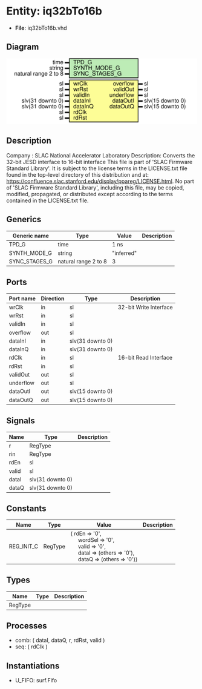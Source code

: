 # Entity: iq32bTo16b

- **File**: iq32bTo16b.vhd
## Diagram

![Diagram](iq32bTo16b.svg "Diagram")
## Description

Company    : SLAC National Accelerator Laboratory
Description: Converts the 32-bit JESD interface to 16-bit interface
This file is part of 'SLAC Firmware Standard Library'.
It is subject to the license terms in the LICENSE.txt file found in the
top-level directory of this distribution and at:
   https://confluence.slac.stanford.edu/display/ppareg/LICENSE.html.
No part of 'SLAC Firmware Standard Library', including this file,
may be copied, modified, propagated, or distributed except according to
the terms contained in the LICENSE.txt file.
## Generics

| Generic name  | Type                 | Value      | Description |
| ------------- | -------------------- | ---------- | ----------- |
| TPD_G         | time                 | 1 ns       |             |
| SYNTH_MODE_G  | string               | "inferred" |             |
| SYNC_STAGES_G | natural range 2 to 8 | 3          |             |
## Ports

| Port name | Direction | Type             | Description            |
| --------- | --------- | ---------------- | ---------------------- |
| wrClk     | in        | sl               | 32-bit Write Interface |
| wrRst     | in        | sl               |                        |
| validIn   | in        | sl               |                        |
| overflow  | out       | sl               |                        |
| dataInI   | in        | slv(31 downto 0) |                        |
| dataInQ   | in        | slv(31 downto 0) |                        |
| rdClk     | in        | sl               | 16-bit Read Interface  |
| rdRst     | in        | sl               |                        |
| validOut  | out       | sl               |                        |
| underflow | out       | sl               |                        |
| dataOutI  | out       | slv(15 downto 0) |                        |
| dataOutQ  | out       | slv(15 downto 0) |                        |
## Signals

| Name  | Type             | Description |
| ----- | ---------------- | ----------- |
| r     | RegType          |             |
| rin   | RegType          |             |
| rdEn  | sl               |             |
| valid | sl               |             |
| dataI | slv(31 downto 0) |             |
| dataQ | slv(31 downto 0) |             |
## Constants

| Name       | Type    | Value                                                                                                                                                                                                                                                                                    | Description |
| ---------- | ------- | ---------------------------------------------------------------------------------------------------------------------------------------------------------------------------------------------------------------------------------------------------------------------------------------- | ----------- |
| REG_INIT_C | RegType |  (       rdEn    => '0',<br><span style="padding-left:20px">       wordSel => '0',<br><span style="padding-left:20px">       valid   => '0',<br><span style="padding-left:20px">       dataI   => (others => '0'),<br><span style="padding-left:20px">       dataQ   => (others => '0')) |             |
## Types

| Name    | Type | Description |
| ------- | ---- | ----------- |
| RegType |      |             |
## Processes
- comb: ( dataI, dataQ, r, rdRst, valid )
- seq: ( rdClk )
## Instantiations

- U_FIFO: surf.Fifo
